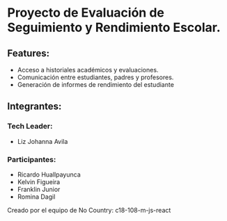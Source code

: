 # Proyecto de Evaluación de Seguimiento y Rendimiento Escolar.

## Features:
- Acceso a historiales académicos y evaluaciones.
- Comunicación entre estudiantes, padres y profesores.
- Generación de informes de rendimiento del estudiante

## Integrantes:
### Tech Leader:
-  Liz Johanna Avila

### Participantes:
- Ricardo Huallpayunca
- Kelvin Figueira	
- Franklin Junior	
- Romina Dagil

Creado por el equipo de No Country: c18-108-m-js-react
